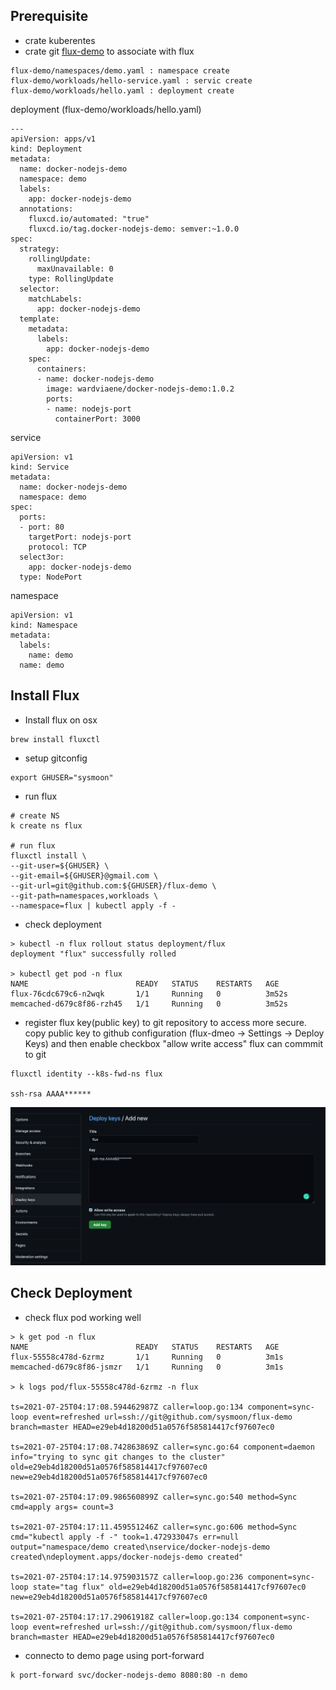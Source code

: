 ## Prerequisite
- crate kuberentes
- crate git [flux-demo](https://github.com/wardviaene/flux-demo) to associate with flux
```
flux-demo/namespaces/demo.yaml : namespace create
flux-demo/workloads/hello-service.yaml : servic create
flux-demo/workloads/hello.yaml : deployment create
```

deployment (flux-demo/workloads/hello.yaml)
```
---
apiVersion: apps/v1
kind: Deployment
metadata:
  name: docker-nodejs-demo
  namespace: demo
  labels:
    app: docker-nodejs-demo
  annotations:
    fluxcd.io/automated: "true"
    fluxcd.io/tag.docker-nodejs-demo: semver:~1.0.0
spec:
  strategy:
    rollingUpdate:
      maxUnavailable: 0
    type: RollingUpdate
  selector:
    matchLabels:
      app: docker-nodejs-demo
  template:
    metadata:
      labels:
        app: docker-nodejs-demo
    spec:
      containers:
      - name: docker-nodejs-demo
        image: wardviaene/docker-nodejs-demo:1.0.2
        ports:
        - name: nodejs-port
          containerPort: 3000

```

service 
```
apiVersion: v1
kind: Service
metadata:
  name: docker-nodejs-demo
  namespace: demo
spec:
  ports:
  - port: 80
    targetPort: nodejs-port
    protocol: TCP
  select3or:
    app: docker-nodejs-demo
  type: NodePort
```

namespace
```
apiVersion: v1
kind: Namespace
metadata:
  labels:
    name: demo
  name: demo
```

## Install Flux

* Install flux on osx
```
brew install fluxctl
```

* setup gitconfig
```
export GHUSER="sysmoon"
```

* run flux
```
# create NS
k create ns flux

# run flux
fluxctl install \
--git-user=${GHUSER} \
--git-email=${GHUSER}@gmail.com \
--git-url=git@github.com:${GHUSER}/flux-demo \
--git-path=namespaces,workloads \
--namespace=flux | kubectl apply -f -
```

* check deployment
```
> kubectl -n flux rollout status deployment/flux
deployment "flux" successfully rolled 

> kubectl get pod -n flux
NAME                        READY   STATUS    RESTARTS   AGE
flux-76cdc679c6-n2wqk       1/1     Running   0          3m52s
memcached-d679c8f86-rzh45   1/1     Running   0          3m52s

```

* register flux key(public key) to git repository to access more secure.
copy public key to github configuration (flux-dmeo -> Settings -> Deploy Keys)
and then enable checkbox "allow write access" flux can commmit to git 
```
fluxctl identity --k8s-fwd-ns flux

ssh-rsa AAAA******
```

![git-deploy-key](imgs/git-deploy-key.png)


## Check Deployment

* check flux pod working well
```
> k get pod -n flux
NAME                        READY   STATUS    RESTARTS   AGE
flux-55558c478d-6zrmz       1/1     Running   0          3m1s
memcached-d679c8f86-jsmzr   1/1     Running   0          3m1s

> k logs pod/flux-55558c478d-6zrmz -n flux  

ts=2021-07-25T04:17:08.594462987Z caller=loop.go:134 component=sync-loop event=refreshed url=ssh://git@github.com/sysmoon/flux-demo branch=master HEAD=e29eb4d18200d51a0576f585814417cf97607ec0

ts=2021-07-25T04:17:08.742863869Z caller=sync.go:64 component=daemon info="trying to sync git changes to the cluster" old=e29eb4d18200d51a0576f585814417cf97607ec0 new=e29eb4d18200d51a0576f585814417cf97607ec0

ts=2021-07-25T04:17:09.986560899Z caller=sync.go:540 method=Sync cmd=apply args= count=3

ts=2021-07-25T04:17:11.459551246Z caller=sync.go:606 method=Sync cmd="kubectl apply -f -" took=1.472933047s err=null output="namespace/demo created\nservice/docker-nodejs-demo created\ndeployment.apps/docker-nodejs-demo created"

ts=2021-07-25T04:17:14.975903157Z caller=loop.go:236 component=sync-loop state="tag flux" old=e29eb4d18200d51a0576f585814417cf97607ec0 new=e29eb4d18200d51a0576f585814417cf97607ec0

ts=2021-07-25T04:17:17.29061918Z caller=loop.go:134 component=sync-loop event=refreshed url=ssh://git@github.com/sysmoon/flux-demo branch=master HEAD=e29eb4d18200d51a0576f585814417cf97607ec0
```

* connecto to demo page using port-forward
```
k port-forward svc/docker-nodejs-demo 8080:80 -n demo
```


